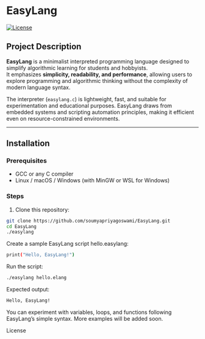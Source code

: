 # EasyLang

[![License](https://img.shields.io/badge/License-BSD%202--Clause-blue.svg)](LICENSE)

## Project Description

**EasyLang** is a minimalist interpreted programming language designed to simplify algorithmic learning for students and hobbyists.  
It emphasizes **simplicity, readability, and performance**, allowing users to explore programming and algorithmic thinking without the complexity of modern language syntax.  

The interpreter (`easylang.c`) is lightweight, fast, and suitable for experimentation and educational purposes. EasyLang draws from embedded systems and scripting automation principles, making it efficient even on resource-constrained environments.

---

## Installation

### Prerequisites
- GCC or any C compiler
- Linux / macOS / Windows (with MinGW or WSL for Windows)

### Steps
1. Clone this repository:
```bash
git clone https://github.com/soumyapriyagoswami/EasyLang.git
cd EasyLang
./easylang
```
Create a sample EasyLang script hello.easylang:

```bash
print("Hello, EasyLang!")
```

Run the script:
```bash
./easylang hello.elang
```

Expected output:
```bash
Hello, EasyLang!
```

You can experiment with variables, loops, and functions following EasyLang’s simple syntax. More examples will be added soon.

License
